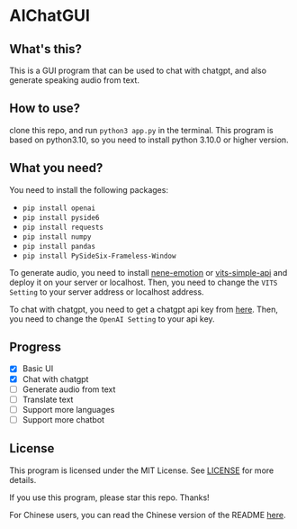 # AIChatGUI

## What's this?
This is a GUI program that can be used to chat with chatgpt, and also generate speaking audio from text.
## How to use?
clone this repo, and run `python3 app.py` in the terminal. This program is based on python3.10, so you need to install python 3.10.0 or higher version.
## What you need?
You need to install the following packages:
- `pip install openai`
- `pip install pyside6`
- `pip install requests`
- `pip install numpy`
- `pip install pandas`
- `pip install PySideSix-Frameless-Window`

To generate audio, you need to install [nene-emotion](https://huggingface.co/spaces/innnky/nene-emotion/tree/main) or [vits-simple-api](https://github.com/Artrajz/vits-simple-api) and deploy it on your server or localhost. Then, you need to change the `VITS Setting` to your server address or localhost address.

To chat with chatgpt, you need to get a chatgpt api key from [here](https://api.chatgpt.com/). Then, you need to change the `OpenAI Setting` to your api key.
## Progress
- [x] Basic UI
- [x] Chat with chatgpt
- [ ] Generate audio from text
- [ ] Translate text
- [ ] Support more languages
- [ ] Support more chatbot
## License
This program is licensed under the MIT License. See [LICENSE](LICENSE) for more details.

If you use this program, please star this repo. Thanks!

For Chinese users, you can read the Chinese version of the README [here](README_zh.md).